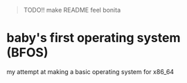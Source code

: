 > TODO!! make README feel bonita

# baby's first operating system (BFOS)

my attempt at making a basic operating system for x86_64

